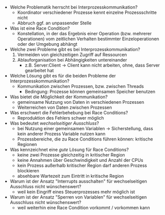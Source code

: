 - Welche Problematik herrscht bei Interprozesskommunikation?
	- Koordinator verschiedener Prozesse kennt einzelne Prozessschritte nicht
	- Abbruch ggf. an unpassender Stelle
- Was ist eine Race Condition?
	- Konstellation, in der das Ergebnis einer Operation (bzw. mehrerer Operationen) vom zeitlichen Verhalten bestimmter Einzeloperationen oder der Umgebung abhängt
- Welche zwei Probleme gibt es bei Interprozesskommunikation?
	1. Vermeiden von gleichzeitigen Zugriff auf Ressourcen
	2. Ablauforganisation bei Abhängigkeiten untereinander
		- z.B. Server:Client -> Client kann nicht arbeiten, ohne, dass Server gearbeitet hat
- Welche Lösung gibt es für die beiden Probleme der Interprozesskommunikation?
	- Kommunikation zwischen Prozessen, bzw. zwischen Threads
		- Bedingung: Prozesse können gemeinsamen Speicher benutzen
- Was bietet die Möglichkeit der Kommunikation?
	- gemeinsame Nutzung von Daten in verschiedenen Prozessen
	- Weiterreichen von Daten zwischen Prozessen
- Was erschwert die Fehlerbehebung bei Race Conditions?
	- Reproduktion des Fehlers schwer möglich
- Was bedeutet *wechselseitiger Ausschluss*?
	- bei Nutzung einer gemeinsamen Variablen -> Sicherstellung, dass kein anderer Prozess Variable nutzen kann
	- Prozessbereiche, die zu Race Conditions führen können: kritische Regionen
- Was kennzeichnet eine *gute* Lösung für Race Conditions?
	- keine zwei Prozesse gleichzeitig in kritischer Region
	- keine Annahmen über Geschwindigkeit und Anzahl der CPUs
	- kein Prozess außerhalb kritischer Region darf anderen Prozess blockieren
	- absehbare Wartezeit zum Eintritt in kritische Region
- Warum ist der Ansatz "Interrupts ausschalten" für wechselseitigen Ausschluss nicht wünschenswert?
	- weil kein Eingriff eines Steuerprozesses mehr möglich ist
- Warum ist der Ansatz "Sperren von Variablen" für wechselseitigen Ausschluss nicht wünschenswert?
	- weil weiterhin eine Race Condition vorkommt / vorkommen kann

